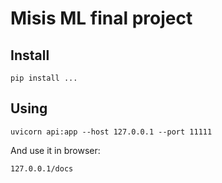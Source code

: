 # Misis ML final project

## Install

```
pip install ...
```

## Using

```
uvicorn api:app --host 127.0.0.1 --port 11111
```

And use it in browser:
```
127.0.0.1/docs
```